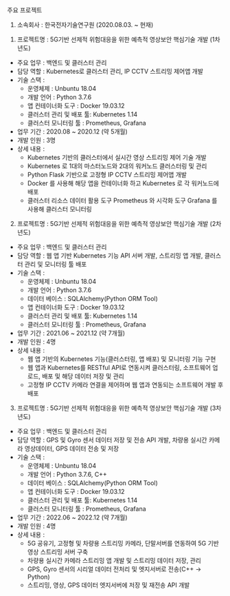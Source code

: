 주요 프로젝트

1. 소속회사 : 한국전자기술연구원 (2020.08.03. ~ 현재)

1) 프로젝트명 : 5G기반 선제적 위험대응을 위한 예측적 영상보안 핵심기술 개발 (1차년도)

- 주요 업무 : 백엔드 및 클러스터 관리
- 담당 역할 : Kubernetes로 클러스터 관리, IP CCTV 스트리밍 제어앱 개발
- 기술 스택 : 
    -  운영체제 : Unbuntu 18.04
    -  개발 언어 : Python 3.7.6
    -  앱 컨테이너화 도구 : Docker 19.03.12
    -  클러스터 관리 및 배포 툴: Kubernetes 1.14
    -  클러스터 모니터링 툴 : Prometheus, Grafana
- 업무 기간 : 2020.08 ~ 2020.12 (약 5개월)
- 개발 인원 : 3명
- 상세 내용 : 
    - Kubernetes 기반의 클러스터에서 실시간 영상 스트리밍 제어 기술 개발
    - Kubernetes 로 1대의 마스터노드와 2대의 워커노드 클러스터링 및 관리
    - Python Flask 기반으로 고정형 IP CCTV 스트리밍 제어앱 개발
    - Docker 를 사용해 해당 앱을 컨테이너화 하고 Kubernetes 로 각 워커노드에 배포
    - 클러스터 리소스 데이터 활용 도구 Prometheus 와 시각화 도구 Grafana 를 사용해 클러스터 모니터링

2) 프로젝트명 : 5G기반 선제적 위험대응을 위한 예측적 영상보안 핵심기술 개발 (2차년도)

- 주요 업무 : 백엔드 및 클러스터 관리
- 담당 역할 : 웹 앱 기반 Kubernetes 기능 API 서버 개발,  스트리밍 앱 개발, 클러스터 관리 및 모니터링 툴 배포
- 기술 스택 : 
    -  운영체제 : Unbuntu 18.04
    -  개발 언어 : Python 3.7.6
    -  데이터 베이스 : SQLAlchemy(Python ORM Tool)
    -  앱 컨테이너화 도구 : Docker 19.03.12
    -  클러스터 관리 및 배포 툴: Kubernetes 1.14
    -  클러스터 모니터링 툴 : Prometheus, Grafana
- 업무 기간 : 2021.06 ~ 2021.12 (약 7개월)
- 개발 인원 : 4명
- 상세 내용 :
    - 웹 앱 기반의 Kubernetes 기능(클러스터링, 앱 배포) 및 모니터링 기능 구현
    - 웹 앱과 Kubernetes를 RESTful API로 연동시켜 클러스터링, 소프트웨어 업로드, 배포 및 해당 데이터 저장 및 관리
    - 고정형 IP CCTV 카메라 연결을 제어하며 웹 앱과 연동되는 소프트웨어 개발 후 배포

3) 프로젝트명 : 5G기반 선제적 위험대응을 위한 예측적 영상보안 핵심기술 개발 (3차년도)

- 주요 업무 : 백엔드 및 클러스터 관리
- 담당 역할 : GPS 및 Gyro 센서 데이터 저장 및 전송 API 개발, 차량용 실시간 카메라 영상데이터, GPS 데이터 전송 및 저장
- 기술 스택 : 
    -  운영체제 : Unbuntu 18.04
    -  개발 언어 : Python 3.7.6, C++
    -  데이터 베이스 : SQLAlchemy(Python ORM Tool)
    -  앱 컨테이너화 도구 : Docker 19.03.12
    -  클러스터 관리 및 배포 툴: Kubernetes 1.14
    -  클러스터 모니터링 툴 : Prometheus, Grafana
- 업무 기간 : 2022.06 ~ 2022.12 (약 7개월)
- 개발 인원 : 4명
- 상세 내용 : 
    - 5G 공유기, 고정형 및 차량용 스트리밍 카메라, 단말서버를 연동하여 5G 기반 영상 스트리밍 서버 구축
    - 차량용 실시간 카메라 스트리밍 앱 개발 및 스트리밍 데이터 저장, 관리
    - GPS, Gyro 센서의 시리얼 데이터 전처리 및 엣지서버로 전송(C++ -> Python)
    - 스트리밍, 영상, GPS 데이터 엣지서버에 저장 및 재전송 API 개발